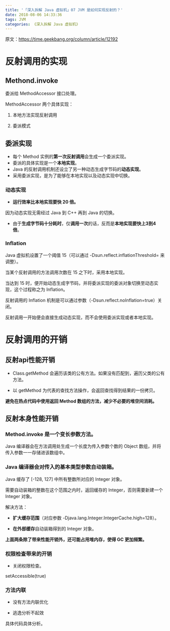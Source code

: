 ```yaml
---
title: '「深入拆解 Java 虚拟机」07 JVM 是如何实现反射的？'
date: 2018-08-06 14:33:36
tags: JVM
categories: 《深入拆解 Java 虚拟机》
---
```


原文：https://time.geekbang.org/column/article/12192

# 反射调用的实现

## Methond.invoke

委派给 MethodAccessor 接口处理。

MethodAccessor 两个具体实现：

1. 本地方法实现反射调用

2. 委派模式

## 委派实现

- 每个 Method 实例的**第一次反射调用**会生成一个委派实现。
- 委派的具体实现是一个**本地实现**。
- Java 的反射调用机制还设立了另一种动态生成字节码的**动态实现**。
- 采用委派实现，是为了能够在本地实现以及动态实现中切换。

### 动态实现

- **运行效率比本地实现要快 20 倍。**

因为动态实现无需经过 Java 到 C++ 再到 Java 的切换。

- 由于**生成字节码十分耗时**，仅**调用一次**的话，反而是**本地实现要快上3到4倍**。

### Inflation

Java 虚拟机设置了一个阈值 15（可以通过 -Dsun.reflect.inflationThreshold= 来调整）。

当某个反射调用的方法调用次数在 15 之下时，采用本地实现。

当达到 15 时，便开始动态生成字节码，并将委派实现的委派对象切换至动态实现，这个过程称之为 Inflation。

反射调用的 Inflation 机制是可以通过参数（-Dsun.reflect.noInflation=true）关闭。

反射调用一开始便会直接生成动态实现，而不会使用委派实现或者本地实现。

# 反射调用的开销

## 反射api性能开销

- Class.getMethod 会遍历该类的公有方法。如果没有匹配到，遍历父类的公有方法。

- 以 getMethod 为代表的查找方法操作，会返回查找得到结果的一份拷贝。

**避免在热点代码中使用返回 Method 数组的方法，减少不必要的堆空间消耗。**

## 反射本身性能开销

### Method.invoke 是一个变长参数方法。

Java 编译器会在方法调用处生成一个长度为传入参数个数的 Object 数组，并将传入参数一一存储进该数组中。

### Java 编译器会对传入的基本类型参数自动装箱。

Java 缓存了 [-128, 127] 中所有整数所对应的 Integer 对象。

需要自动装箱的整数在这个范围之内时，返回缓存的 Integer，否则需要新建一个 Integer 对象。

解决方法：

- **扩大缓存范围**（对应参数 -Djava.lang.Integer.IntegerCache.high=128）。

- **在外部缓存**自动装箱得到的 Integer 对象。

**上面两条除了带来性能开销外，还可能占用堆内存，使得 GC 更加频繁。**

### 权限检查带来的开销

- 关闭权限检查。

setAccessible(true)

### 方法内联

- 没有方法内联优化

- 逃逸分析不起效

具体代码具体分析。
